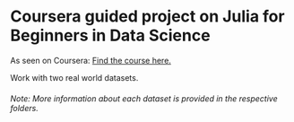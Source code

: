 # Coursera guided project on Julia for Beginners in Data Science

As seen on Coursera: <a href="https://www.coursera.org/projects/julia-beginners-data-science" target="_blank">Find the course here.</a>

Work with two real world datasets. 

###### Note: More information about each dataset is provided in the respective folders.
